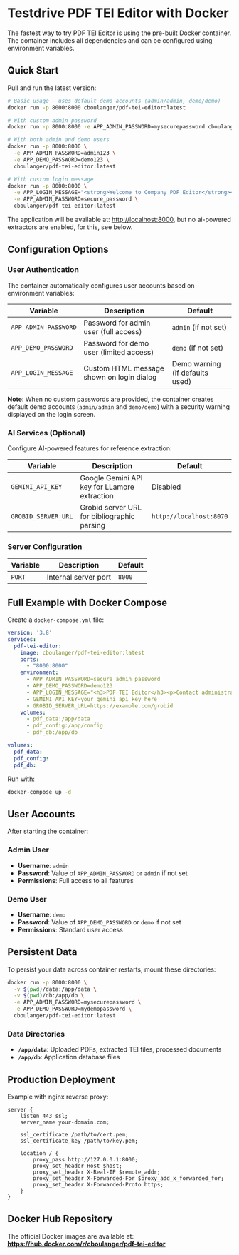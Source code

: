 # Testdrive PDF TEI Editor with Docker

The fastest way to try PDF TEI Editor is using the pre-built Docker container. The container includes all dependencies and can be configured using environment variables.

## Quick Start

Pull and run the latest version:

```bash
# Basic usage - uses default demo accounts (admin/admin, demo/demo)
docker run -p 8000:8000 cboulanger/pdf-tei-editor:latest

# With custom admin password
docker run -p 8000:8000 -e APP_ADMIN_PASSWORD=mysecurepassword cboulanger/pdf-tei-editor:latest

# With both admin and demo users
docker run -p 8000:8000 \
  -e APP_ADMIN_PASSWORD=admin123 \
  -e APP_DEMO_PASSWORD=demo123 \
  cboulanger/pdf-tei-editor:latest

# With custom login message
docker run -p 8000:8000 \
  -e APP_LOGIN_MESSAGE="<strong>Welcome to Company PDF Editor</strong><br>Contact IT for credentials" \
  -e APP_ADMIN_PASSWORD=secure_password \
  cboulanger/pdf-tei-editor:latest
```

The application will be available at: <http://localhost:8000>, but no ai-powered extractors are enabled, for this, see below. 

## Configuration Options

### User Authentication

The container automatically configures user accounts based on environment variables:

| Variable | Description | Default |
|----------|-------------|---------|
| `APP_ADMIN_PASSWORD` | Password for admin user (full access) | `admin` (if not set) |
| `APP_DEMO_PASSWORD` | Password for demo user (limited access) | `demo` (if not set) |
| `APP_LOGIN_MESSAGE` | Custom HTML message shown on login dialog | Demo warning (if defaults used) |

**Note**: When no custom passwords are provided, the container creates default demo accounts (`admin/admin` and `demo/demo`) with a security warning displayed on the login screen.

### AI Services (Optional)

Configure AI-powered features for reference extraction:

| Variable | Description | Default |
|----------|-------------|---------|
| `GEMINI_API_KEY` | Google Gemini API key for LLamore extraction | Disabled |
| `GROBID_SERVER_URL` | Grobid server URL for bibliographic parsing | `http://localhost:8070` |

### Server Configuration

| Variable | Description | Default |
|----------|-------------|---------|
| `PORT` | Internal server port | `8000` |

## Full Example with Docker Compose

Create a `docker-compose.yml` file:

```yaml
version: '3.8'
services:
  pdf-tei-editor:
    image: cboulanger/pdf-tei-editor:latest
    ports:
      - "8000:8000"
    environment:
      - APP_ADMIN_PASSWORD=secure_admin_password
      - APP_DEMO_PASSWORD=demo123
      - APP_LOGIN_MESSAGE="<h3>PDF TEI Editor</h3><p>Contact administrator to create an account.</p>"
      - GEMINI_API_KEY=your_gemini_api_key_here
      - GROBID_SERVER_URL=https://example.com/grobid
    volumes:
      - pdf_data:/app/data
      - pdf_config:/app/config
      - pdf_db:/app/db

volumes:
  pdf_data:
  pdf_config:
  pdf_db:
```

Run with:

```bash
docker-compose up -d
```

## User Accounts

After starting the container:

### Admin User

- **Username**: `admin`
- **Password**: Value of `APP_ADMIN_PASSWORD` or `admin` if not set
- **Permissions**: Full access to all features

### Demo User

- **Username**: `demo`
- **Password**: Value of `APP_DEMO_PASSWORD` or `demo` if not set
- **Permissions**: Standard user access

## Persistent Data

To persist your data across container restarts, mount these directories:

```bash
docker run -p 8000:8000 \
  -v $(pwd)/data:/app/data \
  -v $(pwd)/db:/app/db \
  -e APP_ADMIN_PASSWORD=mysecurepassword \
  -e APP_DEMO_PASSWORD=mydemopassword \
  cboulanger/pdf-tei-editor:latest
```

### Data Directories

- **`/app/data`**: Uploaded PDFs, extracted TEI files, processed documents
- **`/app/db`**: Application database files

## Production Deployment

Example with nginx reverse proxy:

```nginx
server {
    listen 443 ssl;
    server_name your-domain.com;
    
    ssl_certificate /path/to/cert.pem;
    ssl_certificate_key /path/to/key.pem;
    
    location / {
        proxy_pass http://127.0.0.1:8000;
        proxy_set_header Host $host;
        proxy_set_header X-Real-IP $remote_addr;
        proxy_set_header X-Forwarded-For $proxy_add_x_forwarded_for;
        proxy_set_header X-Forwarded-Proto https;
    }
}
```

## Docker Hub Repository

The official Docker images are available at:
**https://hub.docker.com/r/cboulanger/pdf-tei-editor**

